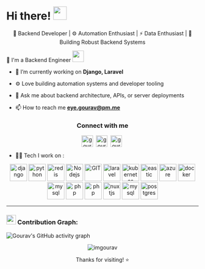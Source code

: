 # Hi there! <img src="https://github.com/TheDudeThatCode/TheDudeThatCode/blob/master/Assets/Hi.gif" width="35" /> 
<p align="center">
  🚀 Backend Developer | ⚙️ Automation Enthusiast | ⚡ Data Enthusiast | 🐘 Building Robust Backend Systems
</p>

🏦 I'm a Backend Engineer 
      <img src="https://media.giphy.com/media/WUlplcMpOCEmTGBtBW/giphy.gif" width="30">


- 🌱 I’m currently working on **Django, Laravel**
- ⚙️ Love building automation systems and developer tooling
- 💬 Ask me about backend architecture, APIs, or server deployments

- 📫 How to reach me **eye.gourav@pm.me**

<h3 align="center">Connect with me</h3> 
<p align="center">
<!-- <a href="https://twitter.com/apoorv__tyagi" target="blank"><img align="center" src="https://cdn.jsdelivr.net/npm/simple-icons@3.0.1/icons/twitter.svg" alt="apoorv__tyagi" height="30" width="30" /></a>&nbsp; -->
<a href="https://linkedin.com/in/eye.gourav" target="blank"><img align="center" src="https://cdn.jsdelivr.net/npm/simple-icons@3.0.1/icons/linkedin.svg" alt="gourav" height="30" width="30" /></a>&nbsp;
<a href="https://instagram.com/eye.gourav" target="blank"><img align="center" src="https://cdn.jsdelivr.net/npm/simple-icons@3.0.1/icons/instagram.svg" alt="gourav" height="30" width="30" /></a>&nbsp;
<a href="https://www.leetcode.com/gorujr" target="blank"><img align="center" src="https://cdn.jsdelivr.net/npm/simple-icons@3.0.1/icons/leetcode.svg" alt="gourav" height="30" width="30" /></a>&nbsp;
<!-- <a href="http://discord.com/users/apoorv#4040" target="blank"><img align="center" src="https://cdn.jsdelivr.net/npm/simple-icons@3.0.1/icons/discord.svg" alt="apoorv#4040" height="40" width="30" /></a>&nbsp; -->
</p>

- 🧑‍💻 Tech I work on :
<p align="center">
      <img src="https://www.vectorlogo.zone/logos/djangoproject/djangoproject-icon.svg" alt="django" width="45" height="45"/> 
      <img src="https://www.vectorlogo.zone/logos/python/python-icon.svg" alt="python" width="45" height="45"/>
      <img src="https://www.vectorlogo.zone/logos/redis/redis-icon.svg" alt="redis" width="45" height="45"/>
      <img src="https://www.vectorlogo.zone/logos/nodejs/nodejs-icon.svg" alt="Nodejs" width="45" height="45"/>
      <img src="https://www.vectorlogo.zone/logos/git-scm/git-scm-icon.svg" alt="GIT" width="45" height="45"/> 
      <img src="https://www.vectorlogo.zone/logos/laravel/laravel-ar21~bgwhite.svg" alt="laravel" width="45" height="45"/> 
      <img src="https://www.vectorlogo.zone/logos/kubernetes/kubernetes-icon.svg" alt="kubernetes" width="45" height="45"/>
      <img src="https://www.vectorlogo.zone/logos/elastic/elastic-icon.svg" alt="eastic" width="45" height="45"/>
      <img src="https://www.vectorlogo.zone/logos/microsoft_azure/microsoft_azure-icon.svg" alt="azure" width="45" height="45"/>
      <img src="https://www.vectorlogo.zone/logos/docker/docker-official.svg" alt="docker" width="45" height="45"/>
      <img src="https://www.vectorlogo.zone/logos/mysql/mysql-icon.svg" alt="mysql" width="45" height="45"/>
      <img src="https://www.vectorlogo.zone/logos/php/php-icon.svg" alt="php" width="45" height="45"/>
      <img src="https://www.vectorlogo.zone/logos/getpostman/getpostman-icon.svg" alt="php" width="45" height="45"/>
      <img src="https://www.vectorlogo.zone/logos/nuxtjs/nuxtjs-icon.svg" alt="nuxtjs" width="45" height="45"/>
      <img src="https://www.vectorlogo.zone/logos/mysql/mysql-icon.svg" alt="mysql" width="45" height="45"/>
      <img src="https://www.vectorlogo.zone/logos/postgresql/postgresql-icon.svg" alt="postgres" width="45" height="45"/>

</p>


---
### <img src='https://media1.giphy.com/media/du3J3cXyzhj75IOgvA/giphy.gif?cid=ecf05e47x2g034i9pzwtzzsd3xgg2w9nr94t4tflbbgo3008&rid=giphy.gif' width='25' /> Contribution Graph:

![Gourav's GitHub activity graph](https://github-readme-activity-graph.vercel.app/graph?username=imgourav&theme=github-compact)


<p align="center"> <img src="https://komarev.com/ghpvc/?username=imgourav&label=Profile%20views&color=0e75b6&style=flat" alt="imgourav" /> </p>

<p align="center">Thanks for visiting! ⭐️</p>
